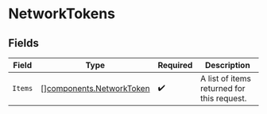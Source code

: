 # NetworkTokens


## Fields

| Field                                                                | Type                                                                 | Required                                                             | Description                                                          |
| -------------------------------------------------------------------- | -------------------------------------------------------------------- | -------------------------------------------------------------------- | -------------------------------------------------------------------- |
| `Items`                                                              | [][components.NetworkToken](../../models/components/networktoken.md) | :heavy_check_mark:                                                   | A list of items returned for this request.                           |